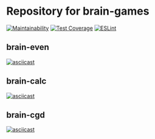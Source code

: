 # Repository for brain-games

[![Maintainability](https://api.codeclimate.com/v1/badges/a99a88d28ad37a79dbf6/maintainability)](https://codeclimate.com/github/codeclimate/codeclimate/maintainability)
[![Test Coverage](https://api.codeclimate.com/v1/badges/a99a88d28ad37a79dbf6/test_coverage)](https://codeclimate.com/github/codeclimate/codeclimate/test_coverage)
[![ESLint](https://github.com/alexeybystrov/frontend-project-lvl1/workflows/ESLint%20check/badge.svg)](https://github.com/alexeybystrov/frontend-project-lvl1/actions)

## brain-even

[![asciicast](https://asciinema.org/a/304737.svg)](https://asciinema.org/a/304737)

## brain-calc

[![asciicast](https://asciinema.org/a/305633.svg)](https://asciinema.org/a/305633)

## brain-cgd

[![asciicast](https://asciinema.org/a/305965.svg)](https://asciinema.org/a/305965)
